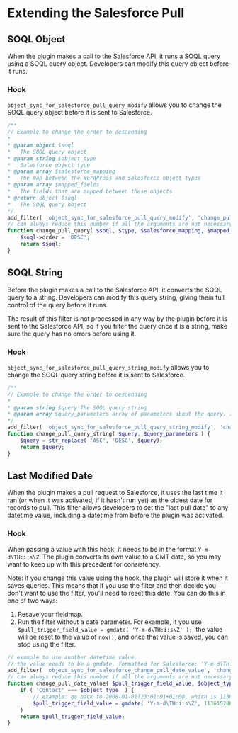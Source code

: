 # Extending the Salesforce Pull

## SOQL Object

When the plugin makes a call to the Salesforce API, it runs a SOQL query using a SOQL query object. Developers can modify this query object before it runs.

### Hook

`object_sync_for_salesforce_pull_query_modify` allows you to change the SOQL query object before it is sent to Salesforce.

```php
/**
// Example to change the order to descending
*
* @param object $soql
*   The SOQL query object
* @param string $object_type
*   Salesforce object type
* @param array $salesforce_mapping
*   The map between the WordPress and Salesforce object types
* @param array $mapped_fields
*   The fields that are mapped between these objects
* @return object $soql
*   The SOQL query object
*/
add_filter( 'object_sync_for_salesforce_pull_query_modify', 'change_pull_query', 10, 4 );
// can always reduce this number if all the arguments are not necessary
function change_pull_query( $soql, $type, $salesforce_mapping, $mapped_fields ) {
	$soql->order = 'DESC';
	return $soql;
}
```

## SOQL String

Before the plugin makes a call to the Salesforce API, it converts the SOQL query to a string. Developers can modify this query string, giving them full control of the query before it runs.

The result of this filter is not processed in any way by the plugin before it is sent to the Salesforce API, so if you filter the query once it is a string, make sure the query has no errors before using it.

### Hook

`object_sync_for_salesforce_pull_query_string_modify` allows you to change the SOQL query string before it is sent to Salesforce.

```php
/**
// Example to change the order to descending
*
* @param string $query The SOQL query string
* @param array $query_parameters array of parameters about the query. Includes Salesforce object type (a string), fields (an array of Salesforce fields), the order (an array), the query limit (an integer), the query offset (an integer), and the conditions applied to the query (an array). 
*/
add_filter( 'object_sync_for_salesforce_pull_query_string_modify', 'change_pull_query', 10, 2 );
function change_pull_query_string( $query, $query_parameters ) {
	$query = str_replace( 'ASC', 'DESC', $query);
	return $query;
}
```

## Last Modified Date

When the plugin makes a pull request to Salesforce, it uses the last time it ran (or when it was activated, if it hasn't run yet) as the oldest date for records to pull. This filter allows developers to set the "last pull date" to any datetime value, including a datetime from before the plugin was activated.

### Hook

When passing a value with this hook, it needs to be in the format `Y-m-d\TH:i:s\Z`. The plugin converts its own value to a GMT date, so you may want to keep up with this precedent for consistency.

Note: if you change this value using the hook, the plugin will store it when it saves queries. This means that if you use the filter and then decide you don't want to use the filter, you'll need to reset this date. You can do this in one of two ways:

1. Resave your fieldmap.
2. Run the filter without a date parameter. For example, if you use `$pull_trigger_field_value = gmdate( 'Y-m-d\TH:i:s\Z' );`, the value will be reset to the value of `now()`, and once that value is saved, you can stop using the filter.

```php
// example to use another datetime value.
// the value needs to be a gmdate, formatted for Salesforce: 'Y-m-d\TH:i:s\Z'.
add_filter( 'object_sync_for_salesforce_change_pull_date_value', 'change_pull_date_value', 10, 4 );
// can always reduce this number if all the arguments are not necessary
function change_pull_date_value( $pull_trigger_field_value, $object_type, $soql, $fieldmap_id ) {
	if ( 'Contact' === $object_type  ) {
		// example: go back to 2006-01-01T23:01:01+01:00, which is 1136152861.
		$pull_trigger_field_value = gmdate( 'Y-m-d\TH:i:s\Z', 1136152861 );
	}
	return $pull_trigger_field_value;
}
```
